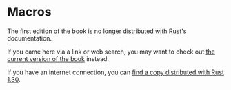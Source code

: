 # Macros

The first edition of the book is no longer distributed with Rust's documentation.

If you came here via a link or web search, you may want to check out [the current
version of the book](../ch20-05-macros.html) instead.

If you have an internet connection, you can [find a copy distributed with
Rust
1.30](https://doc.rust-lang.org/1.30.0/book/first-edition/macros.html).

